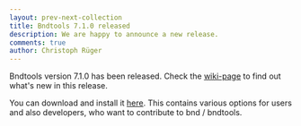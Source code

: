 ```yaml
---
layout: prev-next-collection
title: Bndtools 7.1.0 released
description: We are happy to announce a new release.
comments: true
author: Christoph Rüger
---
```


Bndtools version 7.1.0 has been released.
Check the [wiki-page](https://github.com/bndtools/bnd/wiki/Changes-in-7.1.0) to find out what's new in this release. 

You can download and install it [here](https://bndtools.org/installation.html). This contains various options for users and also developers, who want to contribute to bnd / bndtools.
